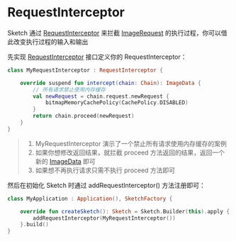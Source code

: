 # RequestInterceptor

Sketch 通过 [RequestInterceptor] 来拦截 [ImageRequest] 的执行过程，你可以借此改变执行过程的输入和输出

先实现 [RequestInterceptor] 接口定义你的 RequestInterceptor：

```kotlin
class MyRequestInterceptor : RequestInterceptor {

    override suspend fun intercept(chain: Chain): ImageData {
        // 所有请求禁止使用内存缓存
        val newRequest = chain.request.newRequest {
            bitmapMemoryCachePolicy(CachePolicy.DISABLED)
        }
        return chain.proceed(newRequest)
    }
}
```

> 1. MyRequestInterceptor 演示了一个禁止所有请求使用内存缓存的案例
> 2. 如果你想修改返回结果，就拦截 proceed 方法返回的结果，返回一个新的 [ImageData] 即可
> 3. 如果想不再执行请求只需不执行 proceed 方法即可

然后在初始化 Sketch 时通过 addRequestInterceptor() 方法注册即可：

```kotlin
class MyApplication : Application(), SketchFactory {

    override fun createSketch(): Sketch = Sketch.Builder(this).apply {
        addRequestInterceptor(MyRequestInterceptor())
    }.build()
}
```

[RequestInterceptor]: ../../sketch/src/main/java/com/github/panpf/sketch/request/RequestInterceptor.kt

[ImageRequest]: ../../sketch/src/main/java/com/github/panpf/sketch/request/ImageRequest.kt

[ImageResult]: ../../sketch/src/main/java/com/github/panpf/sketch/request/ImageResult.kt

[ImageData]: ../../sketch/src/main/java/com/github/panpf/sketch/request/ImageData.kt